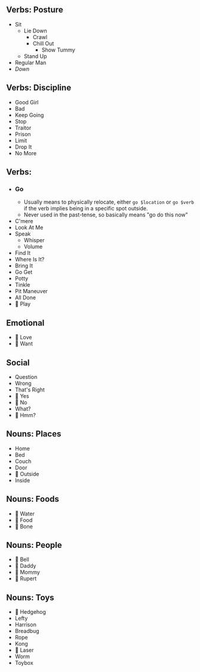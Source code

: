 ## Verbs: Posture 
- Sit
	- Lie Down
		- Crawl
		- Chill Out
			- Show Tummy
	- Stand Up
- Regular Man
- _Down_

## Verbs: Discipline
- Good Girl
- Bad
- Keep Going
- Stop
- Traitor
- Prison
- Limit 
- Drop It
- No More

## Verbs: 
- ### Go
	- Usually means to physically relocate, either `go $location` or `go $verb` if the verb implies being in a specific spot outside.
	- Never used in the past-tense, so basically means "go do this now"
- C'mere
- Look At Me
- Speak
	- Whisper
	- Volume
- Find It
- Where Is It?
- Bring It
- Go Get
- Potty
- Tinkle
- Pit Maneuver
- All Done
- 🔘 Play

## Emotional
- 🔘 Love
- 🔘 Want

## Social
- Question
- Wrong
- That's Right
- 🔘 Yes
- 🔘 No
- What?
- 🔘 Hmm?

## Nouns: Places
- Home
- Bed
- Couch
- Door
- 🔘 Outside
- Inside

## Nouns: Foods
- 🔘 Water
- 🔘 Food
- 🔘 Bone

## Nouns: People
- 🔘 Bell
- 🔘 Daddy
- 🔘 Mommy
- 🔘 Rupert

## Nouns: Toys
- 🔘 Hedgehog
- Lefty
- Harrison
- Breadbug
- Rope
- Kong
- 🔘 Laser
- Worm
- Toybox